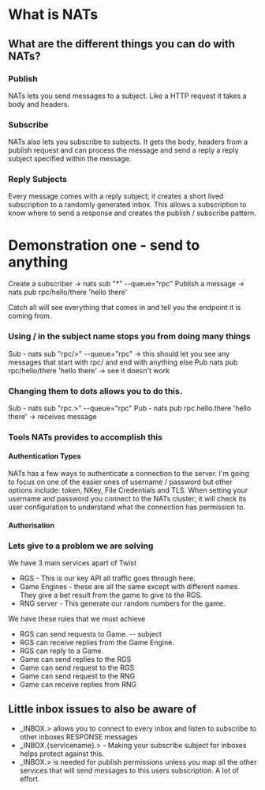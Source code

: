 # What is NATs

## What are the different things you can do with NATs?

### Publish
NATs lets you send messages to a subject. Like a HTTP request it takes a body and headers.

### Subscribe
NATs also lets you subscribe to subjects. It gets the body, headers from a publish request and can process the message and send a reply a reply subject specified within the message.

### Reply Subjects
Every message comes with a reply subject; it creates a short lived subscription to a randomly generated inbox. This allows a subscription to know where to send a response and creates the publish / subscribe pattern.


# Demonstration one - send to anything

Create a subscriber -> nats sub "*" --queue="rpc"
Publish a message -> nats pub rpc/hello/there 'hello there'

Catch all will see everything that comes in and tell you the endpoint it is coming from.

### Using / in the subject name stops you from doing many things
Sub - nats sub "rpc/>" --queue="rpc" -> this should let you see any messages that start with rpc/ and end with anything else
Pub nats pub rpc/hello/there 'hello there' -> see it doesn't work


### Changing them to dots allows you to do this.

Sub - nats sub "rpc.>" --queue="rpc"
Pub - nats pub rpc.hello.there 'hello there' -> receives message


### Tools NATs provides to accomplish this
#### Authentication Types
NATs has a few ways to authenticate a connection to the server. I'm going to focus on one of the easier ones of username / password but other options include: token, NKey, File Credentials and TLS.
When setting your username and password you connect to the NATs cluster; it will check its user configuration to understand what the connection has permission to.

#### Authorisation



### Lets give to a problem we are solving

We have 3 main services apart of Twist
- RGS - This is our key API all traffic goes through here.
- Game Engines - these are all the same except with different names. They give a bet result from the game to give to the RGS.
- RNG server - This generate our random numbers for the game.

We have these rules that we must achieve
- RGS can send requests to Game.
-- subject
- RGS can receive replies from the Game Engine.
- RGS can reply to a Game.
- Game can send replies to the RGS
- Game can send request to the RGS
- Game can send request to the RNG
- Game can receive replies from RNG



## Little inbox issues to also be aware of
- _INBOX.> allows you to connect to every inbox and listen to subscribe to other inboxes RESPONSE messages
- _INBOX.{servicename}.> - Making your subscribe subject for inboxes helps protect against this.
- _INBOX.> is needed for publish permissions unless you map all the other services that will send messages to this users subscription. A lot of effort.